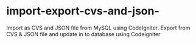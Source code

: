 # import-export-cvs-and-json-
Import as CVS and JSON file from MySQL using CodeIgniter. 
Export from CVS & JSON file and update in to database using Codeigniter
